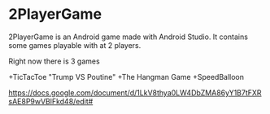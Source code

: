 # 2PlayerGame

<p>2PlayerGame is an Android game made with Android Studio. It contains some games playable with at 2 players.</p>
<p>Right now there is 3 games</p>
+TicTacToe "Trump VS Poutine"
+The Hangman Game
+SpeedBalloon

https://docs.google.com/document/d/1LkV8thya0LW4DbZMA86yY1B7tFXRsAE8P9wVBlFkd48/edit#

